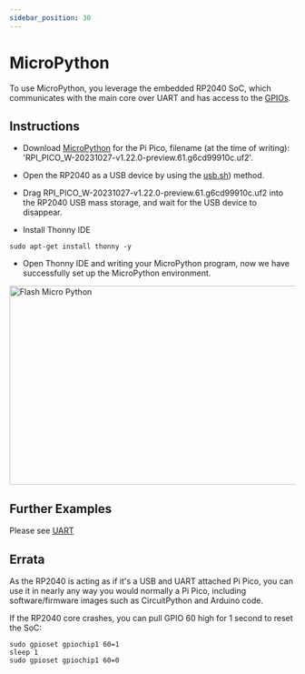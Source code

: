 ```yaml
---
sidebar_position: 30
---
```


# MicroPython

To use MicroPython, you leverage the embedded RP2040 SoC, which communicates with the main core over UART and has access to the [GPIOs](gpio).

## Instructions

- Download [MicroPython](https://micropython.org/download/RPI_PICO/) for the Pi Pico, filename (at the time of writing): 'RPI_PICO_W-20231027-v1.22.0-preview.61.g6cd99910c.uf2'.

- Open the RP2040 as a USB device by using the [usb.sh](https://docs.radxa.com/en/x/x2l/software-development/flash)) method.

- Drag RPI_PICO_W-20231027-v1.22.0-preview.61.g6cd99910c.uf2 into the RP2040 USB mass storage, and wait for the USB device to disappear.

- Install Thonny IDE

```
sudo apt-get install thonny -y
```

- Open Thonny IDE and writing your MicroPython program, now we have successfully set up the MicroPython environment.

<img src="/img/x/x2l/flash_micro_python.webp" alt="Flash Micro Python" height="350" width="700" />

## Further Examples

Please see [UART](uart)

## Errata

As the RP2040 is acting as if it's a USB and UART attached Pi Pico, you can use it in nearly any way you would normally a Pi Pico, including software/firmware images such as CircuitPython and Arduino code.

If the RP2040 core crashes, you can pull GPIO 60 high for 1 second to reset the SoC:
```
sudo gpioset gpiochip1 60=1
sleep 1
sudo gpioset gpiochip1 60=0 
```
